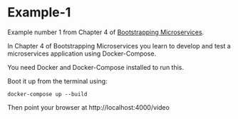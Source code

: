 # Example-1

Example number 1 from Chapter 4 of [Bootstrapping Microservices](https://www.bootstrapping-microservices.com).

In Chapter 4 of Bootstrapping Microservices you learn to develop and test a microservices application using Docker-Compose.

You need Docker and Docker-Compose installed to run this.

Boot it up from the terminal using:

    docker-compose up --build

Then point your browser at http://localhost:4000/video